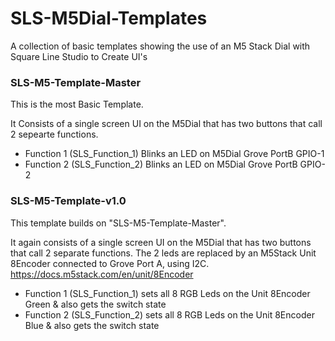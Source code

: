 # SLS-M5Dial-Templates
A collection of basic templates showing the use of an M5 Stack Dial with Square Line Studio to Create UI's

### SLS-M5-Template-Master
This is the most Basic Template.

It Consists of a single screen UI on the M5Dial that has two buttons that call 2 sepearte functions.
+ Function 1 (SLS_Function_1) Blinks an LED on M5Dial Grove PortB GPIO-1
+ Function 2 (SLS_Function_2) Blinks an LED on M5Dial Grove PortB GPIO-2

### SLS-M5-Template-v1.0
This template builds on "SLS-M5-Template-Master".

It again consists of a single screen UI on the M5Dial that has two buttons that call 2 separate functions.
The 2 leds are replaced by an M5Stack Unit 8Encoder connected to Grove Port A, using I2C.
<https://docs.m5stack.com/en/unit/8Encoder>
+ Function 1 (SLS_Function_1) sets all 8 RGB Leds on the Unit 8Encoder Green & also gets the switch state
+ Function 2 (SLS_Function_2) sets all 8 RGB Leds on the Unit 8Encoder Blue & also gets the switch state
